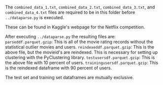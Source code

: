 The `combined_data_1.txt`, `combined_data_2.txt`, `combined_data_3.txt`, and `combined_data_4.txt` files are required to be in this folder before `../dataparse.py` is executed.

These can be found in Kaggle's webpage for the Netflix competition.

After executing `../dataparse.py` the resulting files are:
`parseddf.parquet.gzip`: This is all of the movie rating records without the statistical outlier movies and users.
`reindexeddf.parquet.gzip`: This is the above file, but the movieid's are reindexed. This is necessary for setting up clustering with the PyClustering library.
`testusersdf.parquet.gzip`: This is the above file with 10 percent of users.
`trainingusersdf.parquet.gzip`: This is the reindexed dataframe with 90 percent of users.

The test set and training set dataframes are mutually exclusive. 
